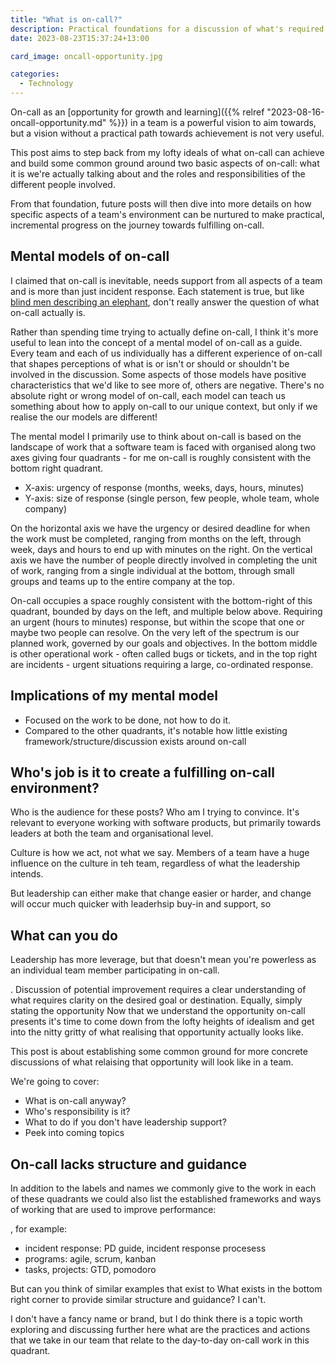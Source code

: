 ```yaml
---
title: "What is on-call?"
description: Practical foundations for a discussion of what's required to realise the opportunity on-call presents.
date: 2023-08-23T15:37:24+13:00

card_image: oncall-opportunity.jpg

categories:
  - Technology
---
```


On-call as an [opportunity for growth and learning]({{% relref "2023-08-16-oncall-opportunity.md" %}}) in a team is a powerful vision to aim towards, but a vision without a practical path towards achievement is not very useful.

This post aims to step back from my lofty ideals of what on-call can achieve and build some common ground around two basic aspects of on-call: what it is we're actually talking about and the roles and responsibilities of the different people involved.

From that foundation, future posts will then dive into more details on how specific aspects of a team's environment can be nurtured to make practical, incremental progress on the journey towards fulfilling on-call.


 ## Mental models of on-call

I claimed that on-call is inevitable, needs support from all aspects of a team and is more than just incident response. Each statement is true, but like [blind men describing an elephant](https://thesystemsthinker.com/the-blind-men-and-the-elephant/), don't really answer the question of what on-call actually is.

Rather than spending time trying to actually define on-call, I think it's more useful to lean into the concept of a mental model of on-call as a guide. Every team and each of us individually has a different experience of on-call that shapes perceptions of what is or isn't or should or shouldn't be involved in the discussion. Some aspects of those models have positive characteristics that we'd like to see more of, others are negative. There's no absolute right or wrong model of on-call, each model can teach us something about how to apply on-call to our unique context, but only if we realise the our models are different!

The mental model I primarily use to think about on-call is based on the landscape of work that a software team is faced with organised along two axes giving four quadrants - for me on-call is roughly consistent with the bottom right quadrant.

- X-axis: urgency of response (months, weeks, days, hours, minutes)
- Y-axis: size of response (single person, few people, whole team, whole company)

 On the horizontal axis we have the urgency or desired deadline for when the work must be completed, ranging from months on the left, through week, days and hours to end up with minutes on the right. On the vertical axis we have the number of people directly involved in completing the unit of work, ranging from a single individual at the bottom, through small groups and teams up to the entire company at the top.

 On-call occupies a space roughly consistent with the bottom-right of this quadrant, bounded by days on the left, and multiple below above. Requiring an urgent (hours to minutes) response, but within the scope that one or maybe two people can resolve. On the very left of the spectrum is our planned work, governed by our goals and objectives. In the bottom middle is other operational work - often called bugs or tickets, and in the top right are incidents - urgent situations requiring a large, co-ordinated response.

## Implications of my mental model

- Focused on the work to be done, not how to do it.
- Compared to the other quadrants, it's notable how little existing framework/structure/discussion exists around on-call

## Who's job is it to create a fulfilling on-call environment?

Who is the audience for these posts? Who am I trying to convince. It's relevant to everyone working with software products, but primarily towards leaders at both the team and organisational level.

Culture is how we act, not what we say. Members of a team have a huge influence on the culture in teh team, regardless of what the leadership intends.

But leadership can either make that change easier or harder, and change will occur much quicker with leaderhsip buy-in and support, so


## What can you do

Leadership has more leverage, but that doesn't mean you're powerless as an individual team member participating in on-call.


. Discussion of potential improvement requires a clear understanding of what requires clarity on the desired goal or destination. Equally, simply stating the opportunity
Now that we understand the opportunity on-call presents it's time to come down from the lofty heights of idealism and get into the nitty gritty of what realising that opportunity actually looks like.

This post is about establishing some common ground for more concrete discussions of what relaising that opportunity will look like in a team.

We're going to cover:

* What is on-call anyway?
* Who's responsibility is it?
* What to do if you don't have leadership support?
* Peek into coming topics


## On-call lacks structure and guidance

In addition to the labels and names we commonly give to the work in each of these quadrants we could also list the established frameworks and ways of working that are used to improve performance:


, for example:
- incident response: PD guide, incident response procesess
- programs: agile, scrum, kanban
- tasks, projects: GTD, pomodoro

But can you think of similar examples that exist to What exists in the bottom right corner to provide similar structure and guidance? I can't.

I don't have a fancy name or brand, but I do think there is a topic worth exploring and discussing further here what are the practices and actions that we take in our team that relate to the day-to-day on-call work in this quadrant.
